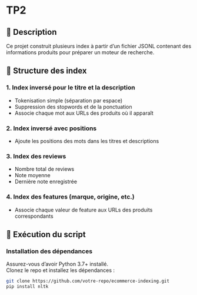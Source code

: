 # TP2

## 📌 Description
Ce projet construit plusieurs index à partir d’un fichier JSONL contenant des informations produits pour préparer un moteur de recherche.

## 📂 Structure des index
### **1. Index inversé pour le titre et la description**
- Tokenisation simple (séparation par espace)
- Suppression des stopwords et de la ponctuation
- Associe chaque mot aux URLs des produits où il apparaît

### **2. Index inversé avec positions**
- Ajoute les positions des mots dans les titres et descriptions

### **3. Index des reviews**
- Nombre total de reviews
- Note moyenne
- Dernière note enregistrée

### **4. Index des features (marque, origine, etc.)**
- Associe chaque valeur de feature aux URLs des produits correspondants

## 🚀 Exécution du script
### **Installation des dépendances**
Assurez-vous d’avoir Python 3.7+ installé.  
Clonez le repo et installez les dépendances :
```bash
git clone https://github.com/votre-repo/ecommerce-indexing.git
pip install nltk